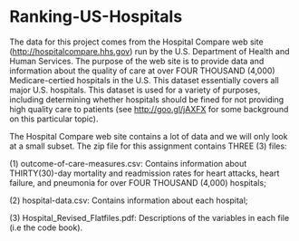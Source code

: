 Ranking-US-Hospitals
====================

The data for this project comes from the Hospital Compare web site (http://hospitalcompare.hhs.gov) run by the U.S. Department 
of Health and Human Services. The purpose of the web site is to provide data and information about the quality of care at over
FOUR THOUSAND (4,000) Medicare-certied hospitals in the U.S. This dataset essentially covers all major U.S. hospitals. This
dataset is used for a variety of purposes, including determining whether hospitals should be fined for not providing high quality
care to patients (see http://goo.gl/jAXFX for some background on this particular topic).

The Hospital Compare web site contains a lot of data and we will only look at a small subset. The zip file 
for this assignment contains THREE (3) files:

(1) outcome-of-care-measures.csv: Contains information about THIRTY(30)-day mortality and readmission rates for heart attacks,
heart failure, and pneumonia for over FOUR THOUSAND (4,000) hospitals;

(2) hospital-data.csv: Contains information about each hospital;

(3) Hospital_Revised_Flatfiles.pdf: Descriptions of the variables in each file (i.e the code book).
